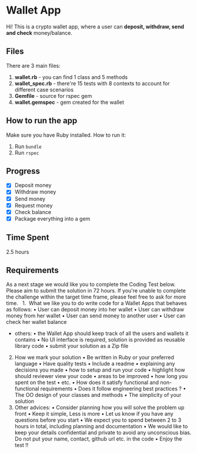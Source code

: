 # Wallet App

Hi! This is a crypto wallet app, where a user can **deposit, withdraw, send and check** money/balance.

## Files

There are 3 main files:
1. **wallet.rb** - you can find 1 class and 5 methods
3. **wallet_spec.rb** - there're 15 tests with 8 contexts to account for different case scenarios
4. **Gemfile** - source for rspec gem
5. **wallet.gemspec** - gem created for the wallet

## How to run the app

Make sure you have Ruby installed.
How to run it:
1. Run `bundle`
2. Run `rspec`

## Progress

 - [x] Deposit money
 - [x] Withdraw money
 - [x] Send money
 - [x] Request money
 - [x] Check balance
 - [x] Package everything into a gem

## Time Spent

2.5 hours

## Requirements

As a next stage we would like you to complete the Coding Test below. Please aim to submit the solution in 72 hours. If you're unable to complete the challenge within the target time frame, please feel free to ask for more time.
 
1.  What we like you to do
write code for a Wallet Apps that behaves as follows:
	•	User can deposit money into her wallet
	•	User can withdraw money from her wallet
	•	User can send money to another user
	•	User can check her wallet balance
- others:
	•	the Wallet App should keep track of all the users and wallets it contains
	•	No UI interface is required, solution is provided as reusable library code
	•	submit your solution as a Zip file
 
2. How we mark your solution
	•	Be written in Ruby or your preferred language
	•	Have quality tests
	•	Include a readme
	•	explaining any decisions you made
	•	how to setup and run your code
	•	highlight how should reviewer view your code
	•	areas to be improved
	•	how long you spent on the test
	•	etc.
	•	How does it satisfy functional and non-functional requirements
	•	Does it follow engineering best practices ?
	•	The OO design of your classes and methods
	•	The simplicity of your solution
 
3. Other advices:
	•	Consider planning how you will solve the problem up front
	•	Keep it simple, Less is more
	•	Let us know if you have any questions before you start
	•	We expect you to spend between 2 to 3 hours in total, including planning and documentation
	•	We would like to keep your details confidential and private to avoid any unconscious bias. Do not put your name, contact,  github url etc. in the code
	•	Enjoy the test !!
